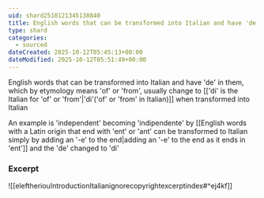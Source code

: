 ```yaml
---
uid: shard2510121345138840
title: English words that can be transformed into Italian and have 'de' in them, which by etymology means 'of' or 'from', usually change to 'di' when transformed into Italian
type: shard
categories:
  - sourced
dateCreated: 2025-10-12T05:45:13+00:00
dateModified: 2025-10-12T05:51:49+00:00
---
```

English words that can be transformed into Italian and have 'de' in them, which by etymology means 'of' or 'from', usually change to [['di' is the Italian for 'of' or 'from'|'di'('of' or 'from' in Italian)]] when transformed into Italian

An example is 'independent' becoming 'indipendente' by [[English words with a Latin origin that end with 'ent' or 'ant' can be transformed to Italian simply by adding an '-e' to the end|adding an '-e' to the end as it ends in 'ent']] and the 'de' changed to 'di'
### Excerpt
![[eleftheriouIntroductionItalianignorecopyrightexcerptindex#^ej4kf]]